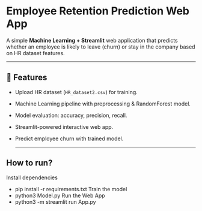 # Employee Retention Prediction Web App

A simple **Machine Learning + Streamlit** web application that predicts whether an employee is likely to leave (churn) or stay in the company based on HR dataset features.

---

## 🚀 Features
- Upload HR dataset (`HR_dataset2.csv`) for training.
- Machine Learning pipeline with preprocessing & RandomForest model.
- Model evaluation: accuracy, precision, recall.
- Streamlit-powered interactive web app.
- Predict employee churn with trained model.

  ---
## How to run?
Install dependencies
- pip install -r requirements.txt
Train the model
- python3 Model.py
Run the Web App
- python3 -m streamlit run App.py
